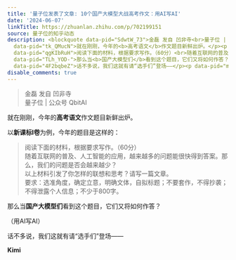 ```yaml
---
title: '量子位发表了文章: 10个国产大模型大战高考作文：用AI写AI'
date: '2024-06-07'
linkTitle: https://zhuanlan.zhihu.com/p/702199151
source: 量子位的知乎动态
description: <blockquote data-pid="SdwtW_73">金磊 发自 凹非寺<br>量子位 | 公众号 QbitAI</blockquote><p
  data-pid="tk_QMucN">就在刚刚，今年的<b>高考语文</b>作文题目新鲜出炉。</p><p data-pid="YyfrGSWi">以<b>新课标I卷</b>为例，今年的题目是这样的：</p><blockquote
  data-pid="qgKIbRuH">阅读下面的材料，根据要求写作。（60分）<br>随着互联网的普及、人工智能的应用，越来越多的问题能很快得到答案。那么，我们的问题是否会越来越少？<br>以上材料引发了你怎样的联想和思考？请写一篇文章。<br>要求：选准角度，确定立意，明确文体，自拟标题；不要套作，不得抄袭；不得泄露个人信息；不少于800字。</blockquote><p
  data-pid="TLh_YOD-">那么当<b>国产大模型们</b>看到这个题目，它们又将如何作答？</p><p data-pid="Dpojd1GC">（用AI写AI）</p><p
  data-pid="4F2bqbeZ">话不多说，我们这就有请“选手们”登场——</p><p data-pid="mjpH1VeZ"><b>Kimi</ ...
disable_comments: true
---
```

<blockquote data-pid="SdwtW_73">金磊 发自 凹非寺<br>量子位 | 公众号 QbitAI</blockquote><p data-pid="tk_QMucN">就在刚刚，今年的<b>高考语文</b>作文题目新鲜出炉。</p><p data-pid="YyfrGSWi">以<b>新课标I卷</b>为例，今年的题目是这样的：</p><blockquote data-pid="qgKIbRuH">阅读下面的材料，根据要求写作。（60分）<br>随着互联网的普及、人工智能的应用，越来越多的问题能很快得到答案。那么，我们的问题是否会越来越少？<br>以上材料引发了你怎样的联想和思考？请写一篇文章。<br>要求：选准角度，确定立意，明确文体，自拟标题；不要套作，不得抄袭；不得泄露个人信息；不少于800字。</blockquote><p data-pid="TLh_YOD-">那么当<b>国产大模型们</b>看到这个题目，它们又将如何作答？</p><p data-pid="Dpojd1GC">（用AI写AI）</p><p data-pid="4F2bqbeZ">话不多说，我们这就有请“选手们”登场——</p><p data-pid="mjpH1VeZ"><b>Kimi</ ...